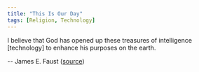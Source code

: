 ```yaml
---
title: "This Is Our Day"
tags: [Religion, Technology]
---
```


I believe that God has opened up these treasures of intelligence [technology] to enhance his purposes on the earth.

-- James E. Faust ([source][source])

[source]: https://www.lds.org/general-conference/1999/04/this-is-our-day?lang=eng
